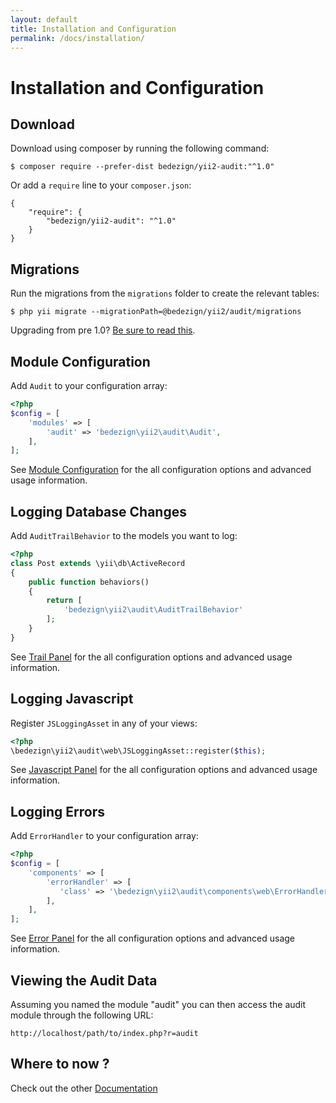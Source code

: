 ```yaml
---
layout: default
title: Installation and Configuration
permalink: /docs/installation/
---
```


# Installation and Configuration

## Download

Download using composer by running the following command:

```
$ composer require --prefer-dist bedezign/yii2-audit:"^1.0"
```

Or add a `require` line to your `composer.json`: 

```
{
    "require": {
        "bedezign/yii2-audit": "^1.0"
    }
}
```

## Migrations

Run the migrations from the `migrations` folder to create the relevant tables:  

```
$ php yii migrate --migrationPath=@bedezign/yii2/audit/migrations
```

Upgrading from pre 1.0? [Be sure to read this](../upgrading-0.1-0.2/).

## Module Configuration

Add `Audit` to your configuration array:

```php
<?php
$config = [
    'modules' => [
        'audit' => 'bedezign\yii2\audit\Audit',
    ],
];
```

See [Module Configuration](../module-configuration/) for the all configuration options and advanced usage information.

## Logging Database Changes

Add `AuditTrailBehavior` to the models you want to log:

```php
<?php
class Post extends \yii\db\ActiveRecord
{
    public function behaviors()
    {
        return [
            'bedezign\yii2\audit\AuditTrailBehavior'
        ];
    }
}
```

See [Trail Panel](../trail-panel/) for the all configuration options and advanced usage information.

## Logging Javascript

Register `JSLoggingAsset` in any of your views:

```php
<?php
\bedezign\yii2\audit\web\JSLoggingAsset::register($this);
```

See [Javascript Panel](../javascript-panel/) for the all configuration options and advanced usage information.

## Logging Errors

Add `ErrorHandler` to your configuration array:

```php
<?php
$config = [
    'components' => [
        'errorHandler' => [
           'class' => '\bedezign\yii2\audit\components\web\ErrorHandler',
        ],
    ],
];
```

See [Error Panel](../error-panel/) for the all configuration options and advanced usage information.

## Viewing the Audit Data

Assuming you named the module "audit" you can then access the audit module through the following URL:

```
http://localhost/path/to/index.php?r=audit
```

## Where to now ?

Check out the other [Documentation](../)

